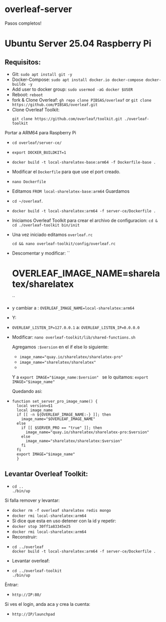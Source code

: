# overleaf-server
Pasos completos!


# Ubuntu Server 25.04 Raspberry Pi

## Requisitos:
- Git: ``sudo apt install git -y``
- Docker-Compose: ```sudo apt install docker.io docker-compose docker-buildx -y```
- Add user to docker group: ```sudo usermod -aG docker $USER```
- Reboot: ```reboot```
- fork & Clone Overleaf: ``gh repo clone PIBSAS/overleaf`` or ``git clone https://github.com/PIBSAS/overleaf.git``
- Clone Overleaf Toolkit:
  ````
  git clone https://github.com/overleaf/toolkit.git ./overleaf-toolkit
  ````

Portar a ARM64 para Raspberry Pi
- ``cd overleaf/server-ce/``
- ``export DOCKER_BUILDKIT=1``
- ``docker build -t local-sharelatex-base:arm64 -f Dockerfile-base .``
- Modificar el ``Dockerfile`` para que use el port creado.
- ``nano Dockerfile``
- Editamos ``FROM local-sharelatex-base:arm64`` Guardamos
- ``
  cd ~/overleaf
  ``.
- ``
  docker build -t local-sharelatex:arm64 -f server-ce/Dockerfile .
  ``
- Iniciamos Overleaf Toolkit para crear el archivo de configuracion:
  ``
  cd & cd ./overleaf-toolkit
  bin/init
  ``
- Una vez iniciado editamos `` overleaf.rc ``
  
  ``
  cd && nano overleaf-toolkit/config/overleaf.rc
  ``
- Descomentar y modificar:
  ``
  # OVERLEAF_IMAGE_NAME=sharelatex/sharelatex
  ``

- y cambiar a :
  ``
  OVERLEAF_IMAGE_NAME=local-sharelatex:arm64
  ``
- Y:
- ``OVERLEAF_LISTEN_IP=127.0.0.1`` a:
  ``
  OVERLEAF_LISTEN_IP=0.0.0.0
  ``

- Modificar:
  ``
  nano overleaf-toolkit/lib/shared-functions.sh
  ``
  
  Agregamos ``:$version`` en el if else lo siguiente:
  - `` image_name="quay.io/sharelatex/sharelatex-pro" ``
  - `` image_name="sharelatex/sharelatex" ``
  - 
  Y a ``export IMAGE="$image_name:$version" `` se lo quitamos:
  ``
  export IMAGE="$image_name"
  ``

  Quedando asi:
  
- ````
  function set_server_pro_image_name() {
    local version=$1
    local image_name
    if [[ -n ${OVERLEAF_IMAGE_NAME:-} ]]; then
      image_name="$OVERLEAF_IMAGE_NAME"
    else
      if [[ $SERVER_PRO == "true" ]]; then
        image_name="quay.io/sharelatex/sharelatex-pro:$version"
      else
        image_name="sharelatex/sharelatex:$version"
      fi
    fi
    export IMAGE="$image_name"
    }
  ````


## Levantar Overleaf Toolkit:
- ````
  cd ..
  ./bin/up
  ````

Si falla remover y levantar:
- ``docker rm -f overleaf sharelatex redis mongo``
- ``docker rmi local-sharelatex:arm64``
- Si dice que esta en uso detener con la id y repetir:
- ``docker stop 30ff1a83345e25``
- ``docker rmi local-sharelatex:arm64``
- Reconstruir:
- ````
  cd ../overleaf
  docker build -t local-sharelatex:arm64 -f server-ce/Dockerfile .
  ````
- Levantar overleaf:
- ````
  cd ../overleaf-toolkit
  ./bin/up
  ````

Èntrar:
- ``http://IP:80/``

Si ves el login, anda aca y crea la cuenta:
- ``http://IP/launchpad``
